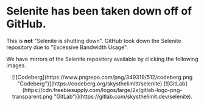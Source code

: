 # Selenite has been taken down off of GitHub.
This is **not** "Selenite is shutting down". GitHub took down the Selenite repository due to "Excessive Bandwidth Usage".

We have mirrors of the Selenite repository available by clicking the following images.
<center>
[![Codeberg](https://www.pngrepo.com/png/349319/512/codeberg.png "Codeberg")](https://codeberg.org/skysthelimitt/selenite)
[![GitLab](https://cdn.freebiesupply.com/logos/large/2x/gitlab-logo-png-transparent.png "GitLab")](https://gitlab.com/skysthelimit.dev/selenite).
</center>
